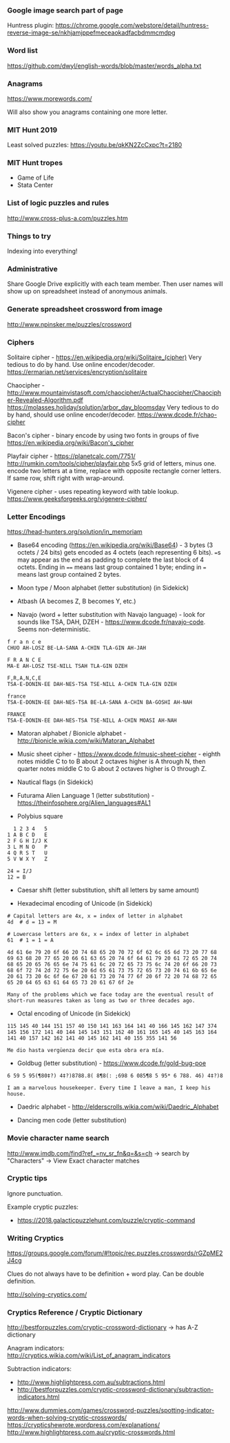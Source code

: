 ### Google image search part of page

Huntress plugin: https://chrome.google.com/webstore/detail/huntress-reverse-image-se/nkhjamjppefmeceaokadfacbdmmcmdpg


### Word list

https://github.com/dwyl/english-words/blob/master/words_alpha.txt


### Anagrams

https://www.morewords.com/

Will also show you anagrams containing one more letter.


### MIT Hunt 2019

Least solved puzzles: https://youtu.be/qkKN2ZcCxpc?t=2180


### MIT Hunt tropes

- Game of Life
- Stata Center


### List of logic puzzles and rules

http://www.cross-plus-a.com/puzzles.htm


### Things to try

Indexing into everything!


### Administrative

Share Google Drive explicitly with each team member. Then user names will show up on spreadsheet instead of anonymous animals.


### Generate spreadsheet crossword from image

http://www.npinsker.me/puzzles/crossword


### Ciphers

Solitaire cipher - https://en.wikipedia.org/wiki/Solitaire_(cipher)
Very tedious to do by hand. Use online encoder/decoder.
https://ermarian.net/services/encryption/solitaire

Chaocipher - http://www.mountainvistasoft.com/chaocipher/ActualChaocipher/Chaocipher-Revealed-Algorithm.pdf
https://molasses.holiday/solution/arbor_day_bloomsday
Very tedious to do by hand, should use online encoder/decoder.
https://www.dcode.fr/chao-cipher

Bacon's cipher - binary encode by using two fonts in groups of five
https://en.wikipedia.org/wiki/Bacon's_cipher

Playfair cipher -
https://planetcalc.com/7751/
http://rumkin.com/tools/cipher/playfair.php
5x5 grid of letters, minus one. encode two letters at a time, replace with opposite rectangle corner letters. If same row, shift right with wrap-around.

Vigenere cipher - uses repeating keyword with table lookup.
https://www.geeksforgeeks.org/vigenere-cipher/


### Letter Encodings

https://head-hunters.org/solution/in_memoriam

* Base64 encoding (https://en.wikipedia.org/wiki/Base64) - 3 bytes (3 octets / 24 bits) gets encoded as 4 octets (each representing 6 bits). `=`s may appear as the end as padding to complete the last block of 4 octets. Ending in `==` means last group contained 1 byte; ending in `=` means last group contained 2 bytes.

* Moon type / Moon alphabet (letter substitution) (in Sidekick)
* Atbash (A becomes Z, B becomes Y, etc.)

* Navajo (word + letter substitution with Navajo language) - look for sounds like TSA, DAH, DZEH - https://www.dcode.fr/navajo-code. Seems non-deterministic.

```
f r a n c e
CHUO AH-LOSZ BE-LA-SANA A-CHIN TLA-GIN AH-JAH

F R A N C E
MA-E AH-LOSZ TSE-NILL TSAH TLA-GIN DZEH

F,R,A,N,C,E
TSA-E-DONIN-EE DAH-NES-TSA TSE-NILL A-CHIN TLA-GIN DZEH

france
TSA-E-DONIN-EE DAH-NES-TSA BE-LA-SANA A-CHIN BA-GOSHI AH-NAH

FRANCE
TSA-E-DONIN-EE DAH-NES-TSA TSE-NILL A-CHIN MOASI AH-NAH
```

* Matoran alphabet / Bionicle alphabet - http://bionicle.wikia.com/wiki/Matoran_Alphabet

* Music sheet cipher - https://www.dcode.fr/music-sheet-cipher - eighth notes middle C to to B about 2 octaves higher is A through N, then quarter notes middle C to G about 2 octaves higher is O through Z.

* Nautical flags (in Sidekick)

* Futurama Alien Language 1 (letter substitution) - https://theinfosphere.org/Alien_languages#AL1

* Polybius square

```
  1 2 3 4   5
1 A B C D   E
2 F G H I/J K
3 L M N O   P
4 Q R S T   U
5 V W X Y   Z

24 = I/J
12 = B
```

* Caesar shift (letter substitution, shift all letters by same amount)

* Hexadecimal encoding of Unicode (in Sidekick)

```
# Capital letters are 4x, x = index of letter in alphabet
4d  # d = 13 = M

# Lowercase letters are 6x, x = index of letter in alphabet
61  # 1 = 1 = A

4d 61 6e 79 20 6f 66 20 74 68 65 20 70 72 6f 62 6c 65 6d 73 20 77 68 69 63 68 20 77 65 20 66 61 63 65 20 74 6f 64 61 79 20 61 72 65 20 74 68 65 20 65 76 65 6e 74 75 61 6c 20 72 65 73 75 6c 74 20 6f 66 20 73 68 6f 72 74 2d 72 75 6e 20 6d 65 61 73 75 72 65 73 20 74 61 6b 65 6e 20 61 73 20 6c 6f 6e 67 20 61 73 20 74 77 6f 20 6f 72 20 74 68 72 65 65 20 64 65 63 61 64 65 73 20 61 67 6f 2e

Many of the problems which we face today are the eventual result of short-run measures taken as long as two or three decades ago.
```

* Octal encoding of Unicode (in Sidekick)

```
115 145 40 144 151 157 40 150 141 163 164 141 40 166 145 162 147 374 145 156 172 141 40 144 145 143 151 162 40 161 165 145 40 145 163 164 141 40 157 142 162 141 40 145 162 141 40 155 355 141 56

Me dio hasta vergüenza decir que esta obra era mía.
```

* Goldbug (letter substitution) - https://www.dcode.fr/gold-bug-poe

```
6 59 5 95(¶80‡?) 4‡?)8788.8( 8¶8(: ;698 6 085¶8 5 95* 6 788. 46) 4‡?)8

I am a marvelous housekeeper. Every time I leave a man, I keep his house.
```

* Daedric alphabet - http://elderscrolls.wikia.com/wiki/Daedric_Alphabet

* Dancing men code (letter substitution)


### Movie character name search

http://www.imdb.com/find?ref_=nv_sr_fn&q=&s=ch -> search by "Characters" -> View Exact character matches


### Cryptic tips

Ignore punctuation.

Example cryptic puzzles:

* https://2018.galacticpuzzlehunt.com/puzzle/cryptic-command


### Writing Cryptics

https://groups.google.com/forum/#!topic/rec.puzzles.crosswords/rGZpME2J4cg

Clues do not always have to be definition + word play. Can be double definition.

http://solving-cryptics.com/


### Cryptics Reference / Cryptic Dictionary

http://bestforpuzzles.com/cryptic-crossword-dictionary -> has A-Z dictionary

Anagram indicators: http://cryptics.wikia.com/wiki/List_of_anagram_indicators

Subtraction indicators:
* http://www.highlightpress.com.au/subtractions.html
* http://bestforpuzzles.com/cryptic-crossword-dictionary/subtraction-indicators.html

http://www.dummies.com/games/crossword-puzzles/spotting-indicator-words-when-solving-cryptic-crosswords/
https://crypticshewrote.wordpress.com/explanations/
http://www.highlightpress.com.au/cryptic-crosswords.html
